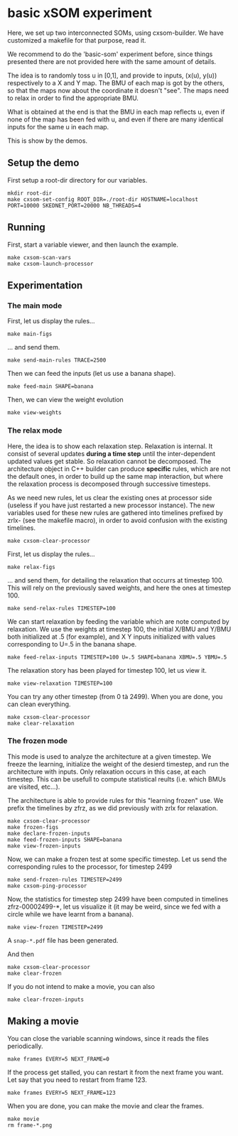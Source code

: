 # basic xSOM experiment


Here, we set up two interconnected SOMs, using cxsom-builder. We have
customized a makefile for that purpose, read it.

We recommend to do the 'basic-som' experiment before, since things
presented there are not provided here with the same amount of details.

The idea is to randomly toss u in [0,1], and provide to inputs, (x(u),
y(u)) respectively to a X and Y map. The BMU of each map is got by the
others, so that the maps now about the coordinate it doesn't
"see". The maps need to relax in order to find the appropriate BMU.

What is obtained at the end is that the BMU in each map reflects u,
even if none of the map has been fed with u, and even if there are
many identical inputs for the same u in each map.

This is show by the demos.

## Setup the demo

First setup a root-dir directory for our variables.

```
mkdir root-dir
make cxsom-set-config ROOT_DIR=./root-dir HOSTNAME=localhost PORT=10000 SKEDNET_PORT=20000 NB_THREADS=4
```


## Running

First, start a variable viewer, and then launch the example.

```
make cxsom-scan-vars
make cxsom-launch-processor 
```

## Experimentation

### The main mode

First, let us display the rules...

```
make main-figs
```

... and send them.

```
make send-main-rules TRACE=2500
```

Then we can feed the inputs (let us use a banana shape).

```
make feed-main SHAPE=banana
```

Then, we can view the weight evolution

```
make view-weights
```

### The relax mode

Here, the idea is to show each relaxation step. Relaxation is
internal. It consist of several updates **during a time step** until
the inter-dependent updated values get stable. So relaxation cannot be
decomposed. The architecture object in C++ builder can produce
**specific** rules, which are not the default ones, in order to build
up the same map interaction, but where the relaxation process is
decomposed through successive timesteps.

As we need new rules, let us clear the existing ones at processor side
(useless if you have just restarted a new processor instance). The new
variables used for these new rules are gathered into timelines prefixed by
zrlx-<timpestep> (see the makefile macro), in order to avoid confusion with the
existing timelines.



```
make cxsom-clear-processor 
```

First, let us display the rules...

```
make relax-figs
```

... and send them, for detailing the relaxation that occurrs at
timestep 100. This will rely on the previously saved weights, and here
the ones at timestep 100.

```
make send-relax-rules TIMESTEP=100
```

We can start relaxation by feeding the variable which are note
computed by relaxation. We use the weights at timestep 100, the
initial X/BMU and Y/BMU both initialized at .5 (for example), and X Y
inputs initialized with values corresponding to U=.5 in the banana
shape.

```
make feed-relax-inputs TIMESTEP=100 U=.5 SHAPE=banana XBMU=.5 YBMU=.5
```

The relaxation story has been played for timestep 100, let us view it.

```
make view-relaxation TIMESTEP=100
```

You can try any other timestep (from 0 tà 2499). When you are done,
you can clean everything.

```
make cxsom-clear-processor
make clear-relaxation
```

### The frozen mode

This mode is used to analyze the architecture at a given timestep. We
freeze the learning, initialize the weight of the desierd timestep,
and run the architecture with inputs. Only relaxation occurs in this
case, at each timestep. This can be usefull to compute statistical
reults (i.e. which BMUs are visited, etc...).

The architecture is able to provide rules for this "learning frozen"
use. We prefix the timelines by zfrz, as we did previously with zrlx
for relaxation.

```
make cxsom-clear-processor
make frozen-figs
make declare-frozen-inputs
make feed-frozen-inputs SHAPE=banana
make view-frozen-inputs
```

Now, we can make a frozen test at some specific timestep.
Let us send the corresponding rules to the processor, for timestep 2499


```
make send-frozen-rules TIMESTEP=2499
make cxsom-ping-processor
```

Now, the statistics for timestep step 2499 have been computed in
timelines zfrz-00002499-*, let us visualize it (it may be weird, since we
fed with a circle while we have learnt from a banana).

```
make view-frozen TIMESTEP=2499
```

A `snap-*.pdf` file has been generated. 

And then 

```
make cxsom-clear-processor
make clear-frozen
```
If you do not intend to make a movie, you can also

```
make clear-frozen-inputs 
```



## Making a movie

You can close the variable scanning windows, since it reads the files periodically.

```
make frames EVERY=5 NEXT_FRAME=0
```

If the process get stalled, you can restart it from the next frame you
want. Let say that you need to restart from frame 123.

```
make frames EVERY=5 NEXT_FRAME=123
```

When you are done, you can make the movie and clear the frames.
```
make movie
rm frame-*.png
```